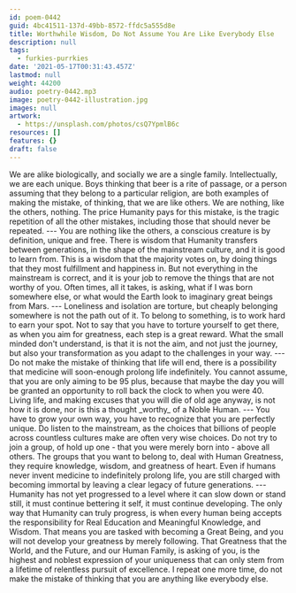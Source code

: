 ```yaml
---
id: poem-0442
guid: 4bc41511-137d-49bb-8572-ffdc5a555d8e
title: Worthwhile Wisdom, Do Not Assume You Are Like Everybody Else
description: null
tags:
  - furkies-purrkies
date: '2021-05-17T00:31:43.457Z'
lastmod: null
weight: 44200
audio: poetry-0442.mp3
image: poetry-0442-illustration.jpg
images: null
artwork:
  - https://unsplash.com/photos/csQ7YpmlB6c
resources: []
features: {}
draft: false
---
```


We are alike biologically, and socially we are a single family. Intellectually, we are each unique. Boys thinking that beer is a rite of passage, or a person assuming that they belong to a particular religion, are both examples of making the mistake, of thinking, that we are like others. We are nothing, like the others, nothing. The price Humanity pays for this mistake, is the tragic repetition of all the other mistakes, including those that should never be repeated. --- You are nothing like the others, a conscious creature is by definition, unique and free. There is wisdom that Humanity transfers between generations, in the shape of the mainstream culture, and it is good to learn from. This is a wisdom that the majority votes on, by doing things that they most fulfillment and happiness in. But not everything in the mainstream is correct, and it is your job to remove the things that are not worthy of you. Often times, all it takes, is asking, what if I was born somewhere else, or what would the Earth look to imaginary great beings from Mars. --- Loneliness and isolation are torture, but cheaply belonging somewhere is not the path out of it. To belong to something, is to work hard to earn your spot. Not to say that you have to torture yourself to get there, as when you aim for greatness, each step is a great reward. What the small minded don't understand, is that it is not the aim, and not just the journey, but also your transformation as you adapt to the challenges in your way. --- Do not make the mistake of thinking that life will end, there is a possibility that medicine will soon-enough prolong life indefinitely. You cannot assume, that you are only aiming to be 95 plus, because that maybe the day you will be granted an opportunity to roll back the clock to when you were 40. Living life, and making excuses that you will die of old age anyway, is not how it is done, nor is this a thought \_worthy\_ of a Noble Human. --- You have to grow your own way, you have to recognize that you are perfectly unique. Do listen to the mainstream, as the choices that billions of people across countless cultures make are often very wise choices. Do not try to join a group, of hold up one - that you were merely born into - above all others. The groups that you want to belong to, deal with Human Greatness, they require knowledge, wisdom, and greatness of heart. Even if humans never invent medicine to indefinitely prolong life, you are still charged with becoming immortal by leaving a clear legacy of future generations. --- Humanity has not yet progressed to a level where it can slow down or stand still, it must continue bettering it self, it must continue developing. The only way that Humanity can truly progress, is when every human being accepts the responsibility for Real Education and Meaningful Knowledge, and Wisdom. That means you are tasked with becoming a Great Being, and you will not develop your greatness by merely following. That Greatness that the World, and the Future, and our Human Family, is asking of you, is the highest and noblest expression of your uniqueness that can only stem from a lifetime of relentless pursuit of excellence. I repeat one more time, do not make the mistake of thinking that you are anything like everybody else.
